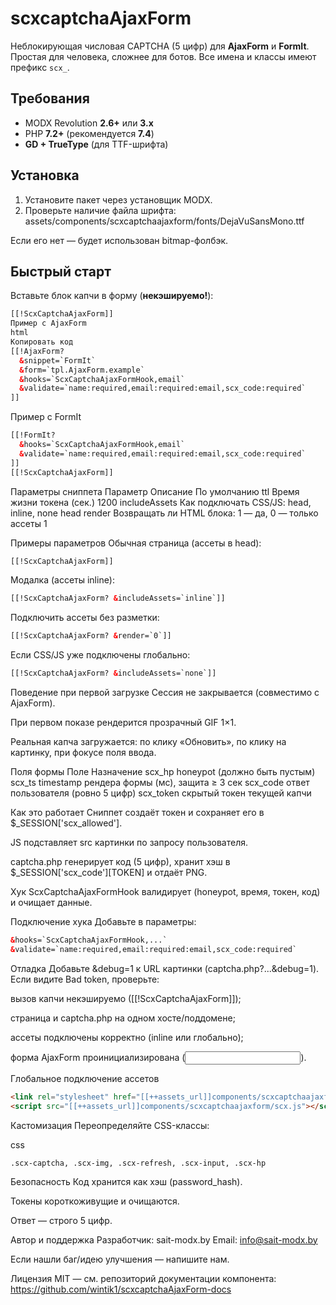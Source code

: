 # scxcaptchaAjaxForm

Неблокирующая числовая CAPTCHA (5 цифр) для **AjaxForm** и **FormIt**. Простая для человека, сложнее для ботов. Все имена и классы имеют префикс `scx_`.

## Требования
- MODX Revolution **2.6+** или **3.x**
- PHP **7.2+** (рекомендуется **7.4**)
- **GD + TrueType** (для TTF-шрифта)

## Установка
1. Установите пакет через установщик MODX.
2. Проверьте наличие файла шрифта:
assets/components/scxcaptchaajaxform/fonts/DejaVuSansMono.ttf

Если его нет — будет использован bitmap-фолбэк.

## Быстрый старт

Вставьте блок капчи в форму (**некэшируемо!**):
```html
[[!ScxCaptchaAjaxForm]]
Пример с AjaxForm
html
Копировать код
[[!AjaxForm?
  &snippet=`FormIt`
  &form=`tpl.AjaxForm.example`
  &hooks=`ScxCaptchaAjaxFormHook,email`
  &validate=`name:required,email:required:email,scx_code:required`
]]
```
Пример с FormIt
```html
[[!FormIt?
  &hooks=`ScxCaptchaAjaxFormHook,email`
  &validate=`name:required,email:required:email,scx_code:required`
]]
[[!ScxCaptchaAjaxForm]]
```
Параметры сниппета
Параметр	Описание	По умолчанию
ttl	Время жизни токена (сек.)	1200
includeAssets	Как подключать CSS/JS: head, inline, none	head
render	Возвращать ли HTML блока: 1 — да, 0 — только ассеты	1

Примеры параметров
Обычная страница (ассеты в head):

```html
[[!ScxCaptchaAjaxForm]]
```

Модалка (ассеты inline):

```html
[[!ScxCaptchaAjaxForm? &includeAssets=`inline`]]
```
Подключить ассеты без разметки:

```html
[[!ScxCaptchaAjaxForm? &render=`0`]]
```

Если CSS/JS уже подключены глобально:

```html
[[!ScxCaptchaAjaxForm? &includeAssets=`none`]]
```

Поведение при первой загрузке
Сессия не закрывается (совместимо с AjaxForm).

При первом показе рендерится прозрачный GIF 1×1.

Реальная капча загружается: по клику «Обновить», по клику на картинку, при фокусе поля ввода.

Поля формы
Поле	Назначение
scx_hp	honeypot (должно быть пустым)
scx_ts	timestamp рендера формы (мс), защита ≥ 3 сек
scx_code	ответ пользователя (ровно 5 цифр)
scx_token	скрытый токен текущей капчи

Как это работает
Сниппет создаёт токен и сохраняет его в $_SESSION['scx_allowed'].

JS подставляет src картинки по запросу пользователя.

captcha.php генерирует код (5 цифр), хранит хэш в $_SESSION['scx_code'][TOKEN] и отдаёт PNG.

Хук ScxCaptchaAjaxFormHook валидирует (honeypot, время, токен, код) и очищает данные.

Подключение хука
Добавьте в параметры:

```html
&hooks=`ScxCaptchaAjaxFormHook,...`
&validate=`name:required,email:required:email,scx_code:required`
```

Отладка
Добавьте &debug=1 к URL картинки (captcha.php?...&debug=1).
Если видите Bad token, проверьте:

вызов капчи некэшируемо ([[!ScxCaptchaAjaxForm]]);

страница и captcha.php на одном хосте/поддомене;

ассеты подключены корректно (inline или глобально);

форма AjaxForm проинициализирована (<input name="af_action">).

Глобальное подключение ассетов
```html
<link rel="stylesheet" href="[[++assets_url]]components/scxcaptchaajaxform/scx.css">
<script src="[[++assets_url]]components/scxcaptchaajaxform/scx.js"></script>
```

Кастомизация
Переопределяйте CSS-классы:

css
```
.scx-captcha, .scx-img, .scx-refresh, .scx-input, .scx-hp
```
Безопасность
Код хранится как хэш (password_hash).

Токены короткоживущие и очищаются.

Ответ — строго 5 цифр.

Автор и поддержка
Разработчик: sait-modx.by
Email: info@sait-modx.by

Если нашли баг/идею улучшения — напишите нам.

Лицензия
MIT — см. репозиторий документации компонента:
https://github.com/wintik1/scxcaptchaAjaxForm-docs

